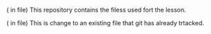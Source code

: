  ( in file) This repository contains the filess used fort the lesson.

( in file) This is change to an existing file that git has already trtacked.
